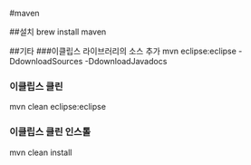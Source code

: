 #maven

##설치
brew install maven

##기타
###이클립스 라이브러리의 소스 추가
mvn eclipse:eclipse -DdownloadSources -DdownloadJavadocs 

### 이클립스 클린
mvn clean eclipse:eclipse

### 이클립스 클린 인스톨
mvn clean install